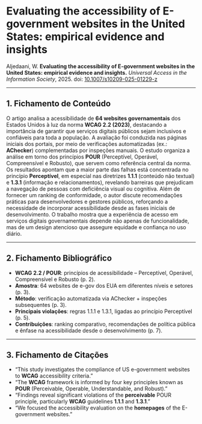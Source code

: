 # Evaluating the accessibility of E-government websites in the United States: empirical evidence and insights

Aljedaani, W. **Evaluating the accessibility of E-government websites in the United States: empirical evidence and insights.** *Universal Access in the Information Society*, 2025. doi: [10.1007/s10209-025-01229-z](https://doi.org/10.1007/s10209-025-01229-z)

---

## 1. Fichamento de Conteúdo
O artigo analisa a acessibilidade de **64 websites governamentais** dos Estados Unidos à luz da norma **WCAG 2.2 (2023)**, destacando a importância de garantir que serviços digitais públicos sejam inclusivos e confiáveis para toda a população. A avaliação foi conduzida nas páginas iniciais dos portais, por meio de verificações automatizadas (ex.: **AChecker**) complementadas por inspeções manuais. O estudo organiza a análise em torno dos princípios **POUR** (Perceptível, Operável, Compreensível e Robusto), que servem como referência central da norma. Os resultados apontam que a maior parte das falhas está concentrada no princípio **Perceptível**, em especial nas diretrizes **1.1.1** (conteúdo não textual) e **1.3.1** (informação e relacionamentos), revelando barreiras que prejudicam a navegação de pessoas com deficiência visual ou cognitiva. Além de fornecer um ranking de conformidade, o autor discute recomendações práticas para desenvolvedores e gestores públicos, reforçando a necessidade de incorporar acessibilidade desde as fases iniciais de desenvolvimento. O trabalho mostra que a experiência de acesso em serviços digitais governamentais depende não apenas de funcionalidade, mas de um design atencioso que assegure equidade e confiança no uso diário.

---

## 2. Fichamento Bibliográfico
- **WCAG 2.2 / POUR**: princípios de acessibilidade – Perceptível, Operável, Compreensível e Robusto (p. 2).  
- **Amostra**: 64 websites de e-gov dos EUA em diferentes níveis e setores (p. 3).  
- **Método**: verificação automatizada via AChecker + inspeções subsequentes (p. 3).  
- **Principais violações**: regras 1.1.1 e 1.3.1, ligadas ao princípio Perceptível (p. 5).  
- **Contribuições**: ranking comparativo, recomendações de política pública e ênfase na acessibilidade desde o desenvolvimento (p. 7).  

---

## 3. Fichamento de Citações
- “This study investigates the compliance of US e-government websites to **WCAG** accessibility criteria.”  
- “The **WCAG** framework is informed by four key principles known as **POUR** (Perceivable, Operable, Understandable, and Robust).”  
- “Findings reveal significant violations of the **perceivable** POUR principle, particularly **WCAG** guidelines **1.1.1** and **1.3.1**.”  
- “We focused the accessibility evaluation on the **homepages** of the E-government websites.”  

